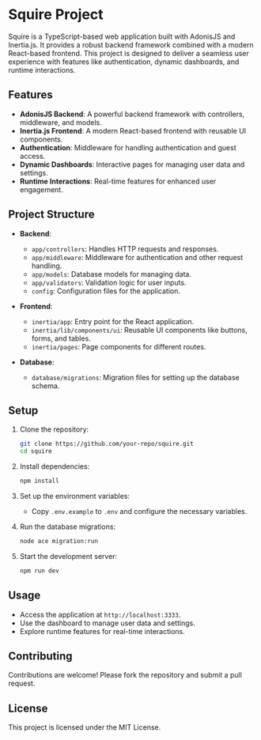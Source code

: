 # Squire Project

Squire is a TypeScript-based web application built with AdonisJS and Inertia.js. It provides a robust backend framework combined with a modern React-based frontend. This project is designed to deliver a seamless user experience with features like authentication, dynamic dashboards, and runtime interactions.

## Features

- **AdonisJS Backend**: A powerful backend framework with controllers, middleware, and models.
- **Inertia.js Frontend**: A modern React-based frontend with reusable UI components.
- **Authentication**: Middleware for handling authentication and guest access.
- **Dynamic Dashboards**: Interactive pages for managing user data and settings.
- **Runtime Interactions**: Real-time features for enhanced user engagement.

## Project Structure

- **Backend**:

  - `app/controllers`: Handles HTTP requests and responses.
  - `app/middleware`: Middleware for authentication and other request handling.
  - `app/models`: Database models for managing data.
  - `app/validators`: Validation logic for user inputs.
  - `config`: Configuration files for the application.

- **Frontend**:

  - `inertia/app`: Entry point for the React application.
  - `inertia/lib/components/ui`: Reusable UI components like buttons, forms, and tables.
  - `inertia/pages`: Page components for different routes.

- **Database**:
  - `database/migrations`: Migration files for setting up the database schema.

## Setup

1. Clone the repository:

   ```bash
   git clone https://github.com/your-repo/squire.git
   cd squire
   ```

2. Install dependencies:

   ```bash
   npm install
   ```

3. Set up the environment variables:

   - Copy `.env.example` to `.env` and configure the necessary variables.

4. Run the database migrations:

   ```bash
   node ace migration:run
   ```

5. Start the development server:
   ```bash
   npm run dev
   ```

## Usage

- Access the application at `http://localhost:3333`.
- Use the dashboard to manage user data and settings.
- Explore runtime features for real-time interactions.

## Contributing

Contributions are welcome! Please fork the repository and submit a pull request.

## License

This project is licensed under the MIT License.
